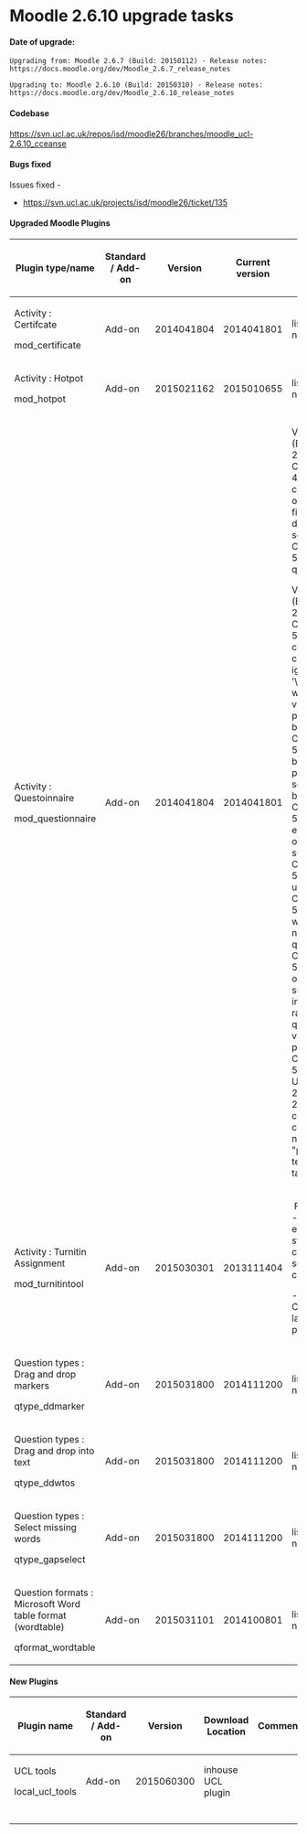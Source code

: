 # Moodle 2.6.10 upgrade tasks

#### Date of upgrade: 

    Upgrading from: Moodle 2.6.7 (Build: 20150112) - Release notes: https://docs.moodle.org/dev/Moodle_2.6.7_release_notes

    Upgrading to: Moodle 2.6.10 (Build: 20150310) - Release notes: https://docs.moodle.org/dev/Moodle_2.6.10_release_notes

#### Codebase

<https://svn.ucl.ac.uk/repos/isd/moodle26/branches/moodle_ucl-2.6.10_cceanse>

#### Bugs fixed

Issues fixed -

-   <https://svn.ucl.ac.uk/projects/isd/moodle26/ticket/135>

#### Upgraded Moodle Plugins

<table style="width:100%;">
<colgroup>
<col width="16%" />
<col width="16%" />
<col width="16%" />
<col width="16%" />
<col width="16%" />
<col width="16%" />
</colgroup>
<thead>
<tr class="header">
<th><p>Plugin type/name</p></th>
<th><p>Standard / Add-on</p></th>
<th><p>Version</p></th>
<th>Current version</th>
<th>Fixes</th>
<th><p>Comment</p></th>
</tr>
</thead>
<tbody>
<tr class="odd">
<td><p>Activity : Certifcate</p>
<p>mod_certificate</p></td>
<td>Add-on</td>
<td>2014041804</td>
<td>2014041801</td>
<td>list of fixes not found</td>
<td> </td>
</tr>
<tr class="even">
<td><p>Activity : Hotpot</p>
<p>mod_hotpot</p></td>
<td>Add-on</td>
<td>2015021162</td>
<td>2015010655</td>
<td>list of fixes not found</td>
<td> </td>
</tr>
<tr class="odd">
<td><p>Activity : Questoinnaire</p>
<p>mod_questionnaire</p></td>
<td>Add-on</td>
<td>2014041804</td>
<td>2014041801</td>
<td><p>Version 2.6.7 (Build - 2015031901)<br />
CONTRIB-4838 - allow configuration of allowed fields for CSV download - security issue.<br />
CONTRIB-5616 fix type qreg_quote</p>
<p>Version 2.6.6 (Build - 2015020601)<br />
CONTRIB-5530 - Fixed code to correctly ignore '\!other=' when fixing value/display pairs in radio buttons.<br />
CONTRIB-5435 - Put back precision setting for text box questions.<br />
CONTRIB-5403 fix errors from orphaned surveys.<br />
CONTRIB-5351 fix preg usage<br />
CONTRIB-5288 :: Issue with zero in numeric question<br />
CONTRIB-5284 :: order of subquestions in report of ranked question varies (in postgresql)<br />
CONTRIB-5199 Upgrade from 2.5 to 2.6 or 2.7 does not correctly create the new &quot;personality test&quot; fields &amp; tables.</p></td>
<td> </td>
</tr>
<tr class="even">
<td><p>Activity : Turnitin Assignment</p>
<p>mod_turnitintool</p></td>
<td>Add-on</td>
<td>2015030301</td>
<td>2013111404</td>
<td><p> Fixes:<br />
- When enrolling all students, check student submit capability</p>
<p>- Added Czech language pack.</p></td>
<td> </td>
</tr>
<tr class="odd">
<td><p>Question types : Drag and drop markers</p>
<p>qtype_ddmarker</p></td>
<td>Add-on</td>
<td>2015031800</td>
<td>2014111200</td>
<td>list of fixes not found</td>
<td> </td>
</tr>
<tr class="even">
<td><p>Question types : Drag and drop into text</p>
<p>qtype_ddwtos</p></td>
<td>Add-on</td>
<td>2015031800</td>
<td>2014111200</td>
<td>list of fixes not found</td>
<td> </td>
</tr>
<tr class="odd">
<td><p>Question types : Select missing words</p>
<p>qtype_gapselect</p></td>
<td>Add-on</td>
<td>2015031800</td>
<td>2014111200</td>
<td>list of fixes not found</td>
<td> </td>
</tr>
<tr class="even">
<td><p>Question formats : Microsoft Word table format (wordtable)</p>
<p>qformat_wordtable</p></td>
<td>Add-on</td>
<td>2015031101</td>
<td>2014100801</td>
<td>list of fixes not found</td>
<td> </td>
</tr>
</tbody>
</table>

#### New Plugins

<table>
<colgroup>
<col width="20%" />
<col width="20%" />
<col width="20%" />
<col width="20%" />
<col width="20%" />
</colgroup>
<thead>
<tr class="header">
<th><p>Plugin name</p></th>
<th><p>Standard / Add-on</p></th>
<th><p>Version</p></th>
<th><p>Download Location</p></th>
<th><p>Comment</p></th>
</tr>
</thead>
<tbody>
<tr class="odd">
<td><p>UCL tools</p>
<p>local_ucl_tools</p></td>
<td>Add-on</td>
<td>2015060300</td>
<td>inhouse UCL plugin</td>
<td><p> </p>
<p> </p></td>
</tr>
<tr class="even">
<td> </td>
<td> </td>
<td> </td>
<td> </td>
<td> </td>
</tr>
</tbody>
</table>


